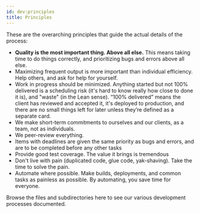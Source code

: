 ```yaml
---
id: dev:principles
title: Principles
---
```


These are the overarching principles that guide the actual details of the process:

* **Quality is the most important thing. Above all else.** This means taking time to do things correctly, and prioritizing bugs and errors above all else.
* Maximizing frequent output is more important than individual efficiency. Help others, and ask for help for yourself.
* Work in progress should be minimized. Anything started but not 100% delivered is a scheduling risk (it's hard to know really how close to done it is), and "waste" (in the Lean sense). “100% delivered” means the client has reviewed and accepted it, it's deployed to production, and there are no small things left for later unless they’re defined as a separate card.
* We make short-term commitments to ourselves and our clients, as a team, not as individuals.
* We peer-review everything.
* Items with deadlines are given the same priority as bugs and errors, and are to be completed before any other tasks
* Provide good test coverage. The value it brings is tremendous
* Don't live with pain (duplicated code, glue code, yak-shaving). Take the time to solve the pain.
* Automate where possible. Make builds, deployments, and common tasks as painless as possible. By automating, you save time for everyone.

Browse the files and subdirectories here to see our various development processes documented.
